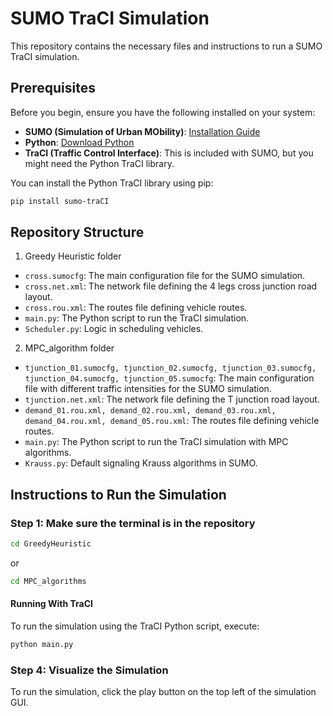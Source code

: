 # SUMO TraCI Simulation

This repository contains the necessary files and instructions to run a SUMO TraCI simulation.

## Prerequisites

Before you begin, ensure you have the following installed on your system:

- **SUMO (Simulation of Urban MObility)**: [Installation Guide](https://sumo.dlr.de/docs/Installing/index.html)
- **Python**: [Download Python](https://www.python.org/downloads/)
- **TraCI (Traffic Control Interface)**: This is included with SUMO, but you might need the Python TraCI library.

You can install the Python TraCI library using pip:
```bash
pip install sumo-traCI
```

## Repository Structure

1. Greedy Heuristic folder
- `cross.sumocfg`: The main configuration file for the SUMO simulation.
- `cross.net.xml`: The network file defining the 4 legs cross junction road layout.
- `cross.rou.xml`: The routes file defining vehicle routes.
- `main.py`: The Python script to run the TraCI simulation.
- `Scheduler.py`: Logic in scheduling vehicles.

2. MPC_algorithm folder
- `tjunction_01.sumocfg, tjunction_02.sumocfg, tjunction_03.sumocfg, tjunction_04.sumocfg, tjunction_05.sumocfg`: The main configuration file with different traffic intensities for the SUMO simulation.
- `tjunction.net.xml`: The network file defining the T junction road layout.
- `demand_01.rou.xml, demand_02.rou.xml, demand_03.rou.xml, demand_04.rou.xml, demand_05.rou.xml`: The routes file defining vehicle routes.
- `main.py`: The Python script to run the TraCI simulation with MPC algorithms.
- `Krauss.py`: Default signaling Krauss algorithms in SUMO.

## Instructions to Run the Simulation

### Step 1: Make sure the terminal is in the repository

```bash
cd GreedyHeuristic
```

or 

```bash
cd MPC_algorithms
```

#### Running With TraCI
To run the simulation using the TraCI Python script, execute:
```bash
python main.py
```

### Step 4: Visualize the Simulation 

To run the simulation, click the play button on the top left of the simulation GUI.
